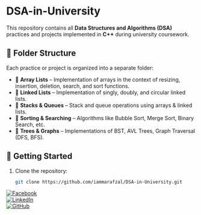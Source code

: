 # DSA-in-University  
This repository contains all **Data Structures and Algorithms (DSA)** practices and projects implemented in **C++** during university coursework.  

## 📂 Folder Structure  
Each practice or project is organized into a separate folder:  
- 📁 **Array Lists** – Implementation of arrays in the context of resizing, insertion, deletion, search, and sort functions. 
- 📁 **Linked Lists** – Implementation of singly, doubly, and circular linked lists.  
- 📁 **Stacks & Queues** – Stack and queue operations using arrays & linked lists.
- 📁 **Sorting & Searching** – Algorithms like Bubble Sort, Merge Sort, Binary Search, etc.  
- 📁 **Trees & Graphs** – Implementations of BST, AVL Trees, Graph Traversal (DFS, BFS).  
<!-- - 📁 **Dynamic Programming & Recursion** – Solving problems with DP and recursive techniques. -->

## 🚀 Getting Started  
1. Clone the repository:  
   ```sh
   git clone https://github.com/iammarafzal/DSA-in-University.git

[![Facebook](https://img.shields.io/badge/Facebook-%231877F2.svg?style=for-the-badge&logo=facebook&logoColor=white)](https://www.facebook.com/ammar.afzal277)  
[![LinkedIn](https://img.shields.io/badge/LinkedIn-%230A66C2.svg?style=for-the-badge&logo=linkedin&logoColor=white)](https://www.linkedin.com/in/ammar-afzal277)  
[![GitHub](https://img.shields.io/badge/GitHub-%23181717.svg?style=for-the-badge&logo=github&logoColor=white)](https://github.com/iammarafzal)
